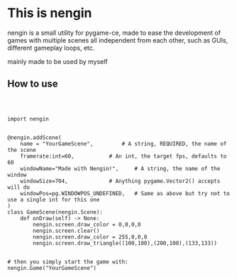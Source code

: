 # This is nengin

nengin is a small utility for pygame-ce, made to ease the development of games with multiple scenes all independent from each other, such as GUIs, different gameplay loops, etc.

mainly made to be used by myself

## How to use
```python3



import nengin


@nengin.addScene(
	name = "YourGameScene",			# A string, REQUIRED, the name of the scene
	framerate:int=60,			# An int, the target fps, defaults to 60
	windowName="Made with Nengin!",		# A string, the name of the window
	windowSize=704, 			# Anything pygame.Vector2() accepts will do
	windowPos=pg.WINDOWPOS_UNDEFINED,	# Same as above but try not to use a single int for this one
)
class GameScene(nengin.Scene):
	def onDraw(self) -> None:
		nengin.screen.draw_color = 0,0,0,0
		nengin.screen.clear()
		nengin.screen.draw_color = 255,0,0,0
		nengin.screen.draw_triangle((100,100),(200,100),(133,133))


# then you simply start the game with:
nengin.Game("YourGameScene")
```
